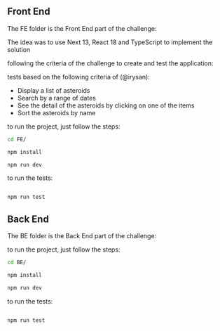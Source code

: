 ## Front End

The FE folder is the Front End part of the challenge:

The idea was to use Next 13, React 18 and TypeScript to implement the solution

following the criteria of the challenge to create and test the application:

tests based on the following criteria of (@irysan):

- Display a list of asteroids
- Search by a range of dates
- See the detail of the asteroids by clicking on one of the items
- Sort the asteroids by name

to run the project, just follow the steps:

```bash
cd FE/

npm install

npm run dev

```

to run the tests:

```bash

npm run test

```

## Back End

The BE folder is the Back End part of the challenge:

to run the project, just follow the steps:

```bash
cd BE/

npm install

npm run dev

```

to run the tests:

```bash

npm run test

```
